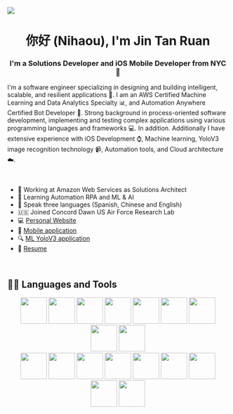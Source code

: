![](https://github-ztanruan.s3.amazonaws.com/header_.png)

<h1 align="center"> 你好 (Nihaou), I'm Jin Tan Ruan </h1>

<h3 align="center">I'm a Solutions Developer and iOS Mobile Developer from NYC 🗽</h3>
  
  
I'm a software engineer specializing in designing and building intelligent, scalable, and resilient applications 🚀. I am an AWS Certified Machine Learning and Data Analytics Specialty 📊, and Automation Anywhere Certified Bot Developer 🤖. Strong background in process-oriented software development, implementing and testing complex applications using various programming languages and frameworks 💻. In addition. Additionally I have extensive experience with iOS Development ⌚, Machine learning, YoloV3 image recognition technology 📹, Automation tools, and Cloud architecture ☁️.

<br>


- 🔭 Working at Amazon Web Services as Solutions Architect
- 🌱 Learning Automation RPA and ML & AI
- 📇 Speak three languages (Spanish, Chinese and English)
- 🇺🇸 Joined Concord Dawn US Air Force Research Lab
- 💻 [Personal Website](https://ztanruan.com/)
- 📱 [Mobile application](https://apps.apple.com/us/app/splash-desk/id1528420953)
- 🔍 [ML YoloV3 application](https://apps.apple.com/us/app/yolov53/id1607199983)
- 📝 [Resume](https://ztanruan.com/resume.pdf)

<br>

## 👨‍💻 Languages and Tools

<div align="center">
  
<img src="https://github-ztanruan.s3.amazonaws.com/swift.png" height="60" width="60">

<img src="https://github-ztanruan.s3.amazonaws.com/postman.png" height="60" width="60">
<img src="https://github-ztanruan.s3.amazonaws.com/1611079.png" height="60" width="60">
<img src="https://github-ztanruan.s3.amazonaws.com/firebase.png" height="60" width="60">
<img src="https://github-ztanruan.s3.amazonaws.com/PyCharm_Icon.svg.png" height="60" width="60">
<img src="https://github-ztanruan.s3.amazonaws.com/sql.png" height="60" width="60">
<img src="https://github-ztanruan.s3.amazonaws.com/logo-html-5-256.png" height="60" width="60">
<img src="https://github-ztanruan.s3.amazonaws.com/visual.png" height="60" width="60">
<img src="https://github-ztanruan.s3.amazonaws.com/logo-css-3-2048.png" height="60" width="60">
  
<br>
  
<img src="https://github-ztanruan.s3.amazonaws.com/C%2B%2B-Logo.wine.png" height="60" width="60">
<img src="https://github-ztanruan.s3.amazonaws.com/postgres.png" height="60" width="60">
<img src="https://github-ztanruan.s3.amazonaws.com/kubernetes-icon-color_fz4a1sS.png" height="60" width="60">
<img src="https://github-ztanruan.s3.amazonaws.com/tensor.png" height="60" width="60">
<img src="https://github-ztanruan.s3.amazonaws.com/git-icon.png" height="60" width="60">
<img src="https://github-ztanruan.s3.amazonaws.com/python.png" height="60" width="60">
<img src="https://github-ztanruan.s3.amazonaws.com/614ca57253acb46f024e2c61_javascript.png" height="60" width="60">
<img src="https://github-ztanruan.s3.amazonaws.com/docker-3628734-3029959.png" height="60" width="60">
<img src="https://github-ztanruan.s3.amazonaws.com/app-icon-realistic-materials_2x+(1).png" height="60" width="60">

</div>

